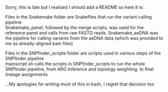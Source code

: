 Sorry, this is late but I realised I should add a README so here it is:  
  
Files in the Snakemake folder are Snakefiles that run the variant calling pipeline  
Snakemake_panel, followed by the merge scripts, was used for the reference panel and calls from raw FASTQ reads. Snakemake_aeDNA was the pipeline for calling variants from the aeDNA data (which was provided to me as already-aligned bam files)  
  
Files in the SNPfinder_scripts folder are scripts used in various steps of the SNPfinder pipeline  
mainscript.sh calls the scripts in SNPfinder_scripts to run the whole SNPfinder pipeline, from ARG inference and topology weighting, to final lineage assignments  
  
...My apologies for writing most of this in bash, I regret that decision too
